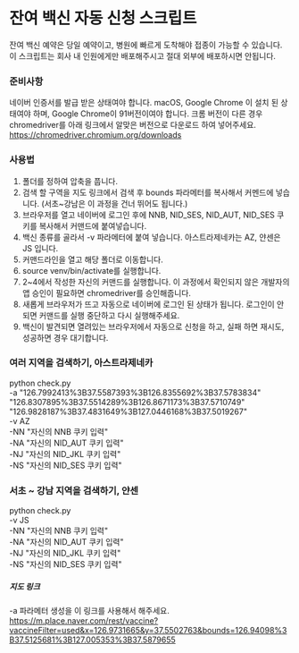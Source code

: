 # 잔여 백신 자동 신청 스크립트
잔여 백신 예약은 당일 예약이고, 병원에 빠르게 도착해야 접종이 가능할 수 있습니다.
이 스크립트는 회사 내 인원에게만 배포해주시고 절대 외부에 배포하시면 안됩니다.

### 준비사항
네이버 인증서를 발급 받은 상태여야 합니다.
macOS, Google Chrome 이 설치 된 상태여야 하며, Google Chrome이 91버전이여야 합니다.
크롬 버전이 다른 경우 chromedriver를 아래 링크에서 알맞은 버전으로 다운로드 하여 넣어주세요.
https://chromedriver.chromium.org/downloads

### 사용법
1. 폴더를 정하여 압축을 풉니다.
2. 검색 할 구역을 지도 링크에서 검색 후 bounds 파라메터를 복사해서 커멘드에 넣습니다. (서초~강남은 이 과정을 건너 뛰어도 됩니다.)
3. 브라우저를 열고 네이버에 로그인 후에 NNB, NID_SES, NID_AUT, NID_SES 쿠키를 복사해서 커맨드에 붙여넣습니다.
4. 백신 종류를 골라서 -v 파라메터에 붙여 넣습니다. 아스트라제네카는 AZ, 얀센은 JS 입니다.
5. 커맨드라인을 열고 해당 폴더로 이동합니다.
6. source venv/bin/activate를 실행합니다.
7. 2~4에서 작성한 자신의 커맨드를 실행합니다. 이 과정에서 확인되지 않은 개발자의 앱 승인이 필요하면 chromedriver를 승인해줍니다.
8. 새롭게 브라우저가 뜨고 자동으로 네이버에 로그인 된 상태가 됩니다. 로그인이 안되면 커맨드를 실행 중단하고 다시 실행해주세요.
9. 백신이 발견되면 열려있는 브라우저에서 자동으로 신청을 하고, 실패 하면 재시도, 성공하면 경우 대기합니다.

### 여러 지역을 검색하기, 아스트라제네카
python check.py \
-a "126.7992413%3B37.5587393%3B126.8355692%3B37.5783834" \
"126.8307895%3B37.5514289%3B126.8671173%3B37.5710749" \
"126.9828187%3B37.4831649%3B127.0446168%3B37.5019267" \
-v AZ \
-NN "자신의 NNB 쿠키 입력" \
-NA "자신의 NID_AUT 쿠키 입력" \
-NJ "자신의 NID_JKL 쿠키 입력" \
-NS "자신의 NID_SES 쿠키 입력"

### 서초 ~ 강남 지역을 검색하기, 얀센
python check.py \
-v JS \
-NN "자신의 NNB 쿠키 입력" \
-NA "자신의 NID_AUT 쿠키 입력" \
-NJ "자신의 NID_JKL 쿠키 입력" \
-NS "자신의 NID_SES 쿠키 입력"

##### 지도 링크
-a 파라메터 생성을 이 링크를 사용해서 해주세요.
https://m.place.naver.com/rest/vaccine?vaccineFilter=used&x=126.9731665&y=37.5502763&bounds=126.94098%3B37.5125681%3B127.005353%3B37.5879655
